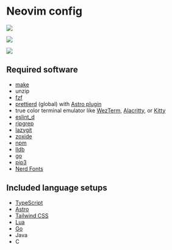# Neovim config

<a href="https://dotfyle.com/Frank-Mayer/nvim"><img src="https://dotfyle.com/Frank-Mayer/nvim/badges/plugins?style=flat" /></a>

<a href="https://dotfyle.com/Frank-Mayer/nvim"><img src="https://dotfyle.com/Frank-Mayer/nvim/badges/leaderkey?style=flat" /></a>

<a href="https://dotfyle.com/Frank-Mayer/nvim"><img src="https://dotfyle.com/Frank-Mayer/nvim/badges/plugin-manager?style=flat" /></a>

## Required software

- [make](https://www.gnu.org/software/make/)
- unzip
- [fzf](https://github.com/junegunn/fzf)
- [prettierd](https://github.com/fsouza/prettierd) (global) with [Astro plugin](https://github.com/withastro/prettier-plugin-astro)
- true color terminal emulator like [WezTerm](https://wezfurlong.org/wezterm/), [Alacritty](https://alacritty.org), or [Kitty](https://sw.kovidgoyal.net/kitty/)
- [eslint_d](https://github.com/mantoni/eslint_d.js)
- [ripgrep](https://github.com/BurntSushi/ripgrep)
- [lazygit](https://github.com/jesseduffield/lazygit)
- [zoxide](https://github.com/ajeetdsouza/zoxide)
- [npm](https://nodejs.org)
- [lldb](https://lldb.llvm.org)
- [go](https://go.dev/)
- [pip3](https://www.python.org/downloads)
- [Nerd Fonts](https://www.nerdfonts.com/font-downloads)

## Included language setups

- [TypeScript](https://www.typescriptlang.org/)
- [Astro](https://astro.build/)
- [Tailwind CSS](https://tailwindcss.com/)
- [Lua](https://www.lua.org/)
- [Go](https://go.dev/)
- Java
- C
